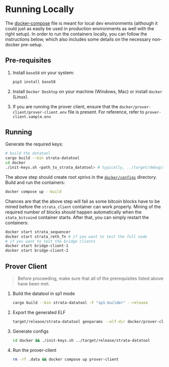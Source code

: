 # Running Locally

The [docker-compose](./docker-compose.yml) file is meant for local dev environments
(although it could just as easily be used in production environments as well with the right setup).
In order to run the containers locally, you can follow the instructions below,
which also includes some details on the necessary non-docker pre-setup.

## Pre-requisites

1. Install `base58` on your system:

    ```python
    pip3 install base58
    ```

1. Install `Docker Desktop` on your machine (Windows, Mac) or install `docker` (Linux).

1. If you are running the prover client, ensure that the `docker/prover-client/prover-client.env` file is present. For reference, refer to `prover-client.sample.env`

## Running

Generate the required keys:

```bash
# build the datatool
cargo build --bin strata-datatool
cd docker
./init-keys.sh <path_to_strata_datatool> # typically, ../target/debug/strata-datatool
```

The above step should create root xprivs in the [`docker/configs`](./configs) directory.
Build and run the containers:

```bash
docker compose up --build
```

Chances are that the above step will fail as some bitcoin blocks have to be mined before the `strata_client` container can work properly.
Mining of the required number of blocks should happen automatically when the `stata_bitcoind` container starts.
After that, you can simply restart the containers:

```bash
docker start strata_sequencer
docker start strata_reth_fn # if you want to test the full node
# if you want to test the bridge clients
docker start bridge-client-1
docker start bridge-client-2
```


## Prover Client
> Before proceeding, make sure that all of the prerequisites listed above have been met.

1. Build the datatool in sp1 mode
    ```bash
    cargo build --bin strata-datatool -F "sp1-builder" --release
    ```
2. Export the generated ELF
    ```bash
    target/release/strata-datatool genparams --elf-dir docker/prover-client/elfs/sp1 
    ```

3. Generate configs
    ```bash
    cd docker && ./init-keys.sh ../target/release/strata-datatool
    ```

4. Run the prover-client
    ```bash
    rm -rf .data && docker compose up prover-client
    ```
